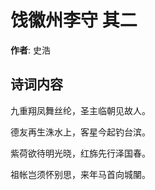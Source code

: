 # 饯徽州李守  其二

**作者**: 史浩

## 诗词内容

九重翔凤舞丝纶，圣主临朝见故人。

德友再生洙水上，客星今起钓台滨。

紫荷欲待明光晓，红旆先行泽国春。

祖帐岂须怀别思，来年马首向城闉。

